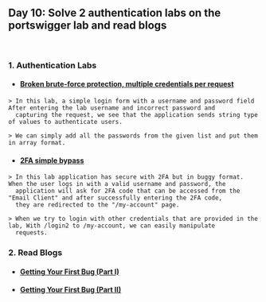<h2> Day 10: Solve 2 authentication labs on the portswigger lab and read blogs </h2>

</br>

### 1. Authentication Labs
#### [<ul><li>Broken brute-force protection, multiple credentials per request</ul></li>](https://portswigger.net/web-security/authentication/password-based/lab-broken-brute-force-protection-multiple-credentials-per-request)
```
> In this lab, a simple login form with a username and password field After entering the lab username and incorrect password and 
  capturing the request, we see that the application sends string type of values to authenticate users.
  
> We can simply add all the passwords from the given list and put them in array format.
```

#### [<ul><li>2FA simple bypass</ul></li>](https://portswigger.net/web-security/authentication/multi-factor/lab-2fa-simple-bypass)
```
> In this lab application has secure with 2FA but in buggy format. When the user logs in with a valid username and password, the 
  application will ask for 2FA code that can be accessed from the "Email Client" and after successfully entering the 2FA code, 
  they are redirected to the "/my-account" page.

> When we try to login with other credentials that are provided in the lab, With /login2 to /my-account, we can easily manipulate 
  requests. 
```

### 2. Read Blogs
#### [<ul><li>Getting Your First Bug (Part I)</ul></li>](https://remonsec.com/posts/getting-first-bug-I/)
#### [<ul><li>Getting Your First Bug (Part II)</ul></li>](https://remonsec.com/posts/getting-first-bug-II/)
